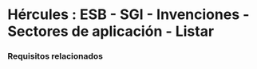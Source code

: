 # Hércules : ESB \- SGI \- Invenciones \- Sectores de aplicación \- Listar



### Requisitos relacionados






